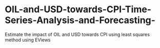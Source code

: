 # OIL-and-USD-towards-CPI-Time-Series-Analysis-and-Forecasting-
Estimate the impact of OIL and USD towards CPI using least squares method using EViews
